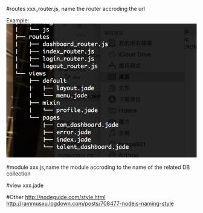 #routes
xxx_router.js, name the router accroding the url

Example:![Alt Text](router_example.png)

#module
xxx.js,name the module accroding to the name of the related DB collection

#view
xxx.jade

#Other
http://nodeguide.com/style.html
http://rammusxu.logdown.com/posts/708477-nodejs-naming-style
